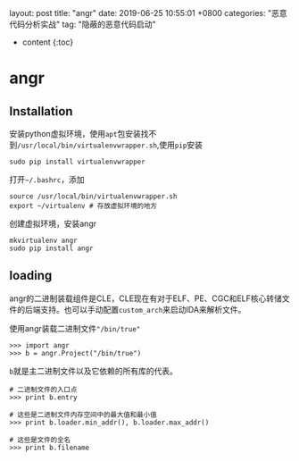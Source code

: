 layout: post
title:   "angr"
date:   2019-06-25 10:55:01 +0800
categories: "恶意代码分析实战"
tag: "隐蔽的恶意代码启动"

* content
{:toc}


# angr

## Installation

安装python虚拟环境，使用`apt`包安装找不到`/usr/local/bin/virtualenvwrapper.sh`,使用`pip`安装

```shell
sudo pip install virtualenvwrapper
```

打开`~/.bashrc`，添加

```shell
source /usr/local/bin/virtualenvwrapper.sh
export ~/virtualenv # 存放虚拟环境的地方
```

创建虚拟环境，安装angr

```shell
mkvirtualenv angr
sudo pip install angr
```



## loading

angr的二进制装载组件是CLE，CLE现在有对于ELF、PE、CGC和ELF核心转储文件的后端支持。也可以手动配置`custom_arch`来启动IDA来解析文件。

使用angr装载二进制文件`"/bin/true"`

```shell
>>> import angr
>>> b = angr.Project("/bin/true")
```

`b`就是主二进制文件以及它依赖的所有库的代表。

```shell
# 二进制文件的入口点
>>> print b.entry

# 这些是二进制文件内存空间中的最大值和最小值
>>> print b.loader.min_addr(), b.loader.max_addr()

# 这些是文件的全名
>>> print b.filename
```

